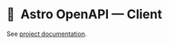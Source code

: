 # 🚀  Astro OpenAPI — Client

See [project documentation](https://github.com/JulianCataldo/astro-openapi/README.md).
